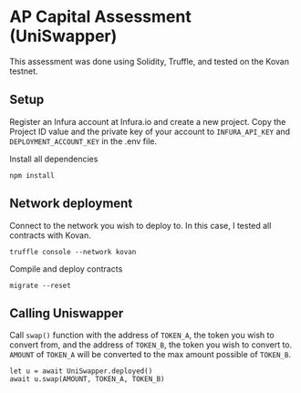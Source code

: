 # AP Capital Assessment (UniSwapper)
This assessment was done using Solidity, Truffle, and tested on the Kovan testnet. 

## Setup

Register an Infura account at Infura.io and create a new project. Copy the Project ID value and the private key of your account to ```INFURA_API_KEY``` and ```DEPLOYMENT_ACCOUNT_KEY``` in the .env file. 

Install all dependencies

```
npm install
```

## Network deployment
Connect to the network you wish to deploy to. In this case, I tested all contracts with Kovan.
```
truffle console --network kovan
```
Compile and deploy contracts
```
migrate --reset
```
## Calling Uniswapper
Call ```swap()``` function with the address of ```TOKEN_A```, the token you wish to convert from, and the address of ```TOKEN_B```, the token you wish to convert to. ```AMOUNT``` of ```TOKEN_A``` will be converted to the max amount possible of ```TOKEN_B```.
```
let u = await UniSwapper.deployed()
await u.swap(AMOUNT, TOKEN_A, TOKEN_B)
```